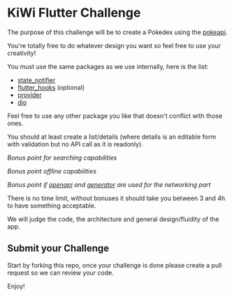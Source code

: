 
# KiWi Flutter Challenge

The purpose of this challenge will be to create a Pokedex using the [pokeapi](https://pokeapi.co/).

You're totally free to do whatever design you want so feel free to use your creativity!

You must use the same packages as we use internally, here is the list:

- [state_notifier](https://pub.dev/packages/flutter_state_notifier)
- [flutter_hooks](https://pub.dev/packages/flutter_hooks) (optional)
- [provider](https://pub.dev/packages/provider)
- [dio](https://pub.dev/packages/dio)

Feel free to use any other package you like that doesn't conflict with those ones.

You should at least create a list/details (where details is an editable form with validation but no API call as it is readonly).

*Bonus point for searching capabilities*

*Bonus point offline capabilities*

*Bonus point if [openapi](https://www.openapis.org) and [generator](https://github.com/OpenAPITools/openapi-generator) are used for the networking part*

There is no time limit, without bonuses it should take you between 3 and 4h to have something acceptable.

We will judge the code, the architecture and general design/fluidity of the app.

## Submit your Challenge

Start by forking this repo, once your challenge is done please create a pull request so we can review your code.

Enjoy!
